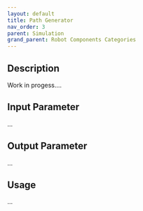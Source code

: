 ```yaml
---
layout: default
title: Path Generator
nav_order: 3
parent: Simulation
grand_parent: Robot Components Categories
---
```


## Description

Work in progess....

## Input Parameter

...

## Output Parameter

...

## Usage

...
